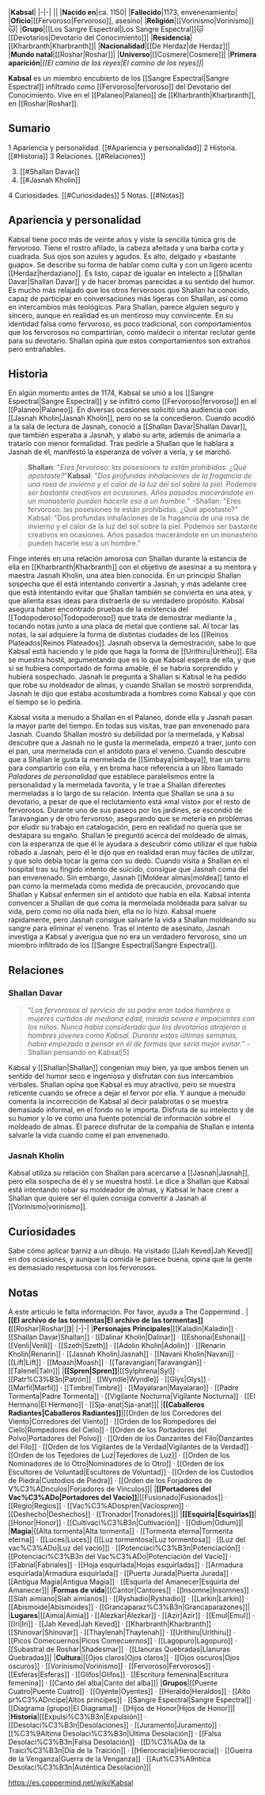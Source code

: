 

|**Kabsal**|
|-|-|
||
|**Nacido en**|ca. 1150|
|**Fallecido**|1173, envenenamiento|
|**Oficio**|[[Fervoroso\|Fervoroso]], asesino|
|**Religión**|[[Vorinismo\|Vorinismo]]🐱︎|
|**Grupo**|[[Los Sangre Espectral\|Los Sangre Espectral]]🐱︎[[Devotarios\|Devotario del Conocimiento]]|
|**Residencia**|[[Kharbranth\|Kharbranth]]|
|**Nacionalidad**|[[De Herdaz\|de Herdaz]]|
|**Mundo natal**|[[Roshar\|Roshar]]|
|**Universo**|[[Cosmere\|Cosmere]]|
|**Primera aparición**|*[[El camino de los reyes\|El camino de los reyes]]*|

**Kabsal** es un miembro encubierto de los [[Sangre Espectral\|Sangre Espectral]] infiltrado como [[Fervoroso\|fervoroso]] del Devotario del Conocimiento. Vive en el [[Palaneo\|Palaneo]] de [[Kharbranth\|Kharbranth]], en [[Roshar\|Roshar]].

## Sumario

1 Apariencia y personalidad. [[#Apariencia y personalidad]] 
2 Historia. [[#Historia]] 
3 Relaciones. [[#Relaciones]] 

3. [[#Shallan Davar]] 
3. [[#Jasnah Kholin]] 


4 Curiosidades. [[#Curiosidades]] 
5 Notas. [[#Notas]] 


## Apariencia y personalidad
 
Kabsal tiene poco más de veinte años y viste la sencilla túnica gris de fervoroso. Tiene el rostro afilado, la cabeza afeitada y una barba corta y cuadrada. Sus ojos son azules y agudos. Es alto, delgado y «bastante guapo». Se describe su forma de hablar como culta y con un ligero acento [[Herdaz\|herdaziano]].
Es listo, capaz de igualar en intelecto a [[Shallan Davar\|Shallan Davar]] y de hacer bromas parecidas a su sentido del humor. Es mucho más relajado que los otros fervorosos que Shallan ha conocido, capaz de participar en conversaciones más ligeras con Shallan, así como en intercambios más teológicos. Para Shallan, parece alguien seguro y sincero, aunque en realidad es un mentiroso muy convincente. En su identidad falsa como fervoroso, es poco tradicional, con comportamientos que los fervorosos no compartirían, como maldecir o intentar reclutar gente para su devotario. Shallan opina que estos comportamientos son extraños pero entrañables.

## Historia
En algún momento antes de 1174, Kabsal se unió a los [[Sangre Espectral\|Sangre Espectral]] y se infiltró como [[Fervoroso\|fervoroso]] en el [[Palaneo\|Palaneo]]. En diversas ocasiones solicitó una audiencia con [[Jasnah Kholin\|Jasnah Kholin]], pero no se la concedieron. Cuando acudió a la sala de lectura de Jasnah, conoció a [[Shallan Davar\|Shallan Davar]], que también esperaba a Jasnah, y alabó su arte, además de animarla a tratarlo con menor formalidad. Tras pedirle a Shallan que le hablara a Jasnah de él, manifestó la esperanza de volver a verla, y se marchó.

>**Shallan**: "*Eres fervoroso: las posesiones te están prohibidas. ¿Qué apostaste?*"**Kabsal**: "*Dos profundas inhalaciones de la fragancia de una rosa de invierno y el calor de la luz del sol sobre la piel. Podemos ser bastante creativos en ocasiones. Años pasados macerándote en un monasterio pueden hacerle eso a un hombre.*"
\-Shallan: "Eres fervoroso: las posesiones te están prohibidas. ¿Qué apostaste?"
Kabsal: "Dos profundas inhalaciones de la fragancia de una rosa de invierno y el calor de la luz del sol sobre la piel. Podemos ser bastante creativos en ocasiones. Años pasados macerándote en un monasterio pueden hacerle eso a un hombre."


Finge interés en una relación amorosa con Shallan durante la estancia de ella en [[Kharbranth\|Kharbranth]] con el objetivo de asesinar a su mentora y maestra Jasnah Kholin, una atea bien conocida. En un principio Shallan sospecha que él está intentando convertir a Jasnah, y más adelante cree que está intentando evitar que Shallan también se convierta en una atea, y que alienta esas ideas para distraerla de su verdadero propósito. Kabsal asegura haber encontrado pruebas de la existencia del [[Todopoderoso\|Todopoderoso]] que trata de demostrar mediante la , tocando notas junto a una placa de metal que contiene sal. Al tocar las notas, la sal adquiere la forma de distintas ciudades de los [[Reinos Plateados\|Reinos Plateados]]. Jasnah observa la demostración, sabe lo que Kabsal está haciendo y le pide que haga la forma de [[Urithiru\|Urithiru]]. Ella se muestra hostil, argumentando que es lo que Kabsal espera de ella, y que si se hubiera comportado de forma amable, él se habría sorprendido y hubiera sospechado. Jasnah le pregunta a Shallan si Kabsal le ha pedido que robe su moldeador de almas, y cuando Shallan se mostró sorprendida, Jasnah le dijo que estaba acostumbrada a hombres como Kabsal y que con el tiempo se lo pediría.

 
Kabsal visita a menudo a Shallan en el Palaneo, donde ella y Jasnah pasan la mayor parte del tiempo. En todas sus visitas, trae pan envenenado para Jasnah. Cuando Shallan mostró su debilidad por la mermelada, y Kabsal descubre que a Jasnah no le gusta la mermelada, empezó a traer, junto con el pan, una mermelada con el antídoto para el veneno. Cuando descubre que a Shallan le gusta la mermelada de [[Simbaya\|simbaya]], trae un tarro para compartirlo con ella, y en broma hace referencia a un libro llamado *Paladares de personalidad* que establece paralelismos entre la personalidad y la mermelada favorita, y le trae a Shallan diferentes mermeladas a lo largo de su relación. Intenta que Shallan se una a su devotario, a pesar de que el reclutamiento está «mal visto» por el resto de fervorosos. Durante uno de sus paseos por los jardines, se escondió de Taravangian y de otro fervoroso, asegurando que se metería en problemas por eludir su trabajo en catalogación, pero en realidad no quería que se destapara su engaño. Shallan le preguntó acerca del moldeado de almas, con la esperanza de que él le ayudara a descubrir cómo utilizar el que había robado a Jasnah, pero él le dijo que en realidad eran muy fáciles de utilizar, y que solo debía tocar la gema con su dedo.
Cuando visita a Shallan en el hospital tras su fingido intento de suicido, consigue que Jasnah coma del pan envenenado. Sin embargo, Jasnah [[Moldear almas\|moldea]] tanto el pan como la mermelada como medida de precaución, provocando que Shallan y Kabsal enfermen sin el antídoto que había en ella. Kabsal intenta convencer a Shallan de que coma la mermelada moldeada para salvar su vida, pero como no olía nada bien, ella no lo hizo. Kabsal muere rápidamente, pero Jasnah consigue salvarle la vida a Shallan moldeando su sangre para eliminar el veneno. Tras el intento de asesinato, Jasnah investiga a Kabsal y averigua que no era un verdadero fervoroso, sino un miembro infiltrado de los [[Sangre Espectral\|Sangre Espectral]].

## Relaciones
 
### Shallan Davar
>“*Los fervorosos al servicio de su padre eran todos hombres o mujeres curtidos de mediana edad, mirada severa e impacientes con los niños. Nunca había considerado que los devotarios atrajeran a hombres jóvenes como Kabsal. Durante estas últimas semanas, había empezado a pensar en él de formas que sería mejor evitar.*”
\-Shallan pensando en Kabsal[5]


Kabsal y [[Shallan\|Shallan]] congenian muy bien, ya que ambos tienen un sentido del humor seco e ingenioso y disfrutan con sus intercambios verbales. Shallan opina que Kabsal es muy atractivo, pero se muestra reticente cuando se ofrece a dejar el fervor por ella. Y aunque a menudo comenta la incorrección de Kabsal al decir palabrotas o se muestra demasiado informal, en el fondo no le importa. Disfruta de su intelecto y de su humor y lo ve como una fuente potencial de información sobre el moldeado de almas. Él parece disfrutar de la compañía de Shallan e intenta salvarle la vida cuando come el pan envenenado.

### Jasnah Kholin
Kabsal utiliza su relación con Shallan para acercarse a [[Jasnah\|Jasnah]], pero ella sospecha de él y se muestra hostil. Le dice a Shallan que Kabsal está intentando robar su moldeador de almas, y Kabsal le hace creer a Shallan que quiere ser él quien consiga convertir a Jasnah al [[Vorinismo\|vorinismo]].

## Curiosidades
Sabe cómo aplicar barniz a un dibujo.
Ha visitado [[Jah Keved\|Jah Keved]] en dos ocasiones, y aunque la comida le parece buena, opina que la gente es demasiado respetuosa con los fervorosos.
## Notas

A este artículo le falta información. Por favor, ayuda a The Coppermind .
|**[[El archivo de las tormentas\|El archivo de las tormentas]] (**[[Roshar\|Roshar]]**)**|
|-|-|
|**Personajes Principales**|[[Kaladin\|Kaladin]] · [[Shallan Davar\|Shallan]] · [[Dalinar Kholin\|Dalinar]] · [[Eshonai\|Eshonai]] · [[Venli\|Venli]] · [[Szeth\|Szeth]] · [[Adolin Kholin\|Adolin]] · [[Renarin Kholin\|Renarin]] · [[Jasnah Kholin\|Jasnah]] · [[Navani Kholin\|Navani]] · [[Lift\|Lift]] · [[Moash\|Moash]] · [[Taravangian\|Taravangian]] · [[Talenel\|Taln]]|
|**[[Spren\|Spren]]**|[[Sylphrena\|Syl]] · [[Patr%C3%B3n\|Patrón]] · [[Wyndle\|Wyndle]] · [[Glys\|Glys]] · [[Marfil\|Marfil]] · [[Timbre\|Timbre]] · [[Mayalaran\|Mayalaran]] · [[Padre Tormenta\|Padre Tormenta]] · [[Vigilante Nocturna\|Vigilante Nocturna]] · [[El Hermano\|El Hermano]] · [[Sja-anat\|Sja-anat]]|
|**[[Caballeros Radiantes\|Caballeros Radiantes]]**|[[Orden de los Corredores del Viento\|Corredores del Viento]] · [[Orden de los Rompedores del Cielo\|Rompedores del Cielo]] · [[Orden de los Portadores del Polvo\|Portadores del Polvo]] · [[Orden de los Danzantes del Filo\|Danzantes del Filo]] · [[Orden de los Vigilantes de la Verdad\|Vigilantes de la Verdad]] · [[Orden de los Tejedores de Luz\|Tejedores de Luz]] · [[Orden de los Nominadores de lo Otro\|Nominadores de lo Otro]] · [[Orden de los Escultores de Voluntad\|Escultores de Voluntad]] · [[Orden de los Custodios de Piedra\|Custodios de Piedra]] · [[Orden de los Forjadores de V%C3%ADnculos\|Forjadores de Vínculos]]|
|**[[Portadores del Vac%C3%ADo\|Portadores del Vacío]]**|[[Fusionado\|Fusionados]] · [[Regio\|Regios]] · [[Vac%C3%ADospren\|Vacíospren]] · [[Deshecho\|Deshechos]] · [[Tronador\|Tronadores]]|
|**[[Esquirla\|Esquirlas]]**|[[Honor\|Honor]] · [[Cultivaci%C3%B3n\|Cultivación]] · [[Odium\|Odium]]|
|**Magia**|[[Alta tormenta\|Alta tormenta]] · [[Tormenta eterna\|Tormenta eterna]] · [[Luces\|Luces]] ([[Luz tormentosa\|Luz tormentosa]] · [[Luz del vac%C3%ADo\|Luz del vacío]]) · [[Potenciaci%C3%B3n\|Potenciación]] · [[Potenciaci%C3%B3n del Vac%C3%ADo\|Potenciación del Vacío]] · [[Fabrial\|Fabriales]] · [[Hoja esquirlada\|Hojas esquirladas]] · [[Armadura esquirlada\|Armadura esquirlada]] · [[Puerta Jurada\|Puerta Jurada]] · [[Antigua Magia\|Antigua Magia]] · [[Esquirla del Amanecer\|Esquirla del Amanecer]]|
|**Formas de vida**|[[Cantor\|Cantores]] · [[Insomne\|Insomnes]] · [[Siah aimiano\|Siah aimianos]] · [[Ryshadio\|Ryshadio]] · [[Larkin\|Larkin]] · [[Abismoide\|Abismoides]] · [[Grancaparaz%C3%B3n\|Grancaparazones]]|
|**Lugares**|[[Aimia\|Aimia]] · [[Alezkar\|Alezkar]] · [[Azir\|Azir]] · [[Emul\|Emul]] · [[Iri\|Iri]] · [[Jah Keved\|Jah Keved]] · [[Kharbranth\|Kharbranth]] · [[Shinovar\|Shinovar]] · [[Thaylenah\|Thaylenah]] · [[Urithiru\|Urithiru]] · [[Picos Comecuernos\|Picos Comecuernos]] · [[Lagopuro\|Lagopuro]] · [[Subastral de Roshar\|Shadesmar]] · [[Llanuras Quebradas\|Llanuras Quebradas]]|
|**Cultura**|[[Ojos claros\|Ojos claros]] · [[Ojos oscuros\|Ojos oscuros]] · [[Vorinismo\|Vorinismo]] · [[Fervoroso\|Fervorosos]] · [[Esferas\|Esferas]] · [[Glifos\|Glifos]] · [[Escritura femenina\|Escritura femenina]] · [[Canto del alba\|Canto del alba]]|
|**Grupos**|[[Puente Cuatro\|Puente Cuatro]] · [[Oyente\|Oyentes]] · [[Heraldo\|Heraldos]] · [[Alto pr%C3%ADncipe\|Altos príncipes]] · [[Sangre Espectral\|Sangre Espectral]] · [[Diagrama (grupo)\|El Diagrama]] · [[Hijos de Honor\|Hijos de Honor]]|
|**Historia**|[[Expulsi%C3%B3n\|Expulsión]] · [[Desolaci%C3%B3n\|Desolaciones]] · [[Juramento\|Juramento]] · [[%C3%9Altima Desolaci%C3%B3n\|Última Desolación]] · [[Falsa Desolaci%C3%B3n\|Falsa Desolación]] · [[D%C3%ADa de la Traici%C3%B3n\|Día de la Traición]] · [[Hierocracia\|Hierocracia]] · [[Guerra de la Venganza\|Guerra de la Venganza]] · [[Aut%C3%A9ntica Desolaci%C3%B3n\|Auténtica Desolación]]|



https://es.coppermind.net/wiki/Kabsal